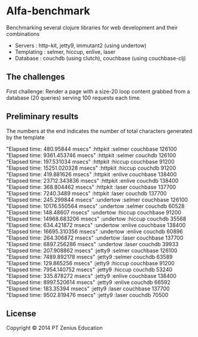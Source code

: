 # Alfa-benchmark

Benchmarking several clojure libraries for web development and their combinations  
- Servers : http-kit, jetty9, immutant2 (using undertow)  
- Templating : selmer, hiccup, enlive, laser  
- Database : couchdb (using clutch), couchbase (using couchbase-clj)  

## The challenges

First challenge: Render a page with a size-20 loop content grabbed from a database (20 queries) serving 100 requests each time.  

## Preliminary results

The numbers at the end indicates the number of total characters generated by the template  

"Elapsed time: 480.95844 msecs"
:httpkit :selmer couchbase 126100  
"Elapsed time: 9361.453746 msecs"
:httpkit :selmer couchdb 126100  
"Elapsed time: 197.531034 msecs"
:httpkit :hiccup couchbase 91200  
"Elapsed time: 15251.020328 msecs"
:httpkit :hiccup couchdb 91200  
"Elapsed time: 419.881626 msecs"
:httpkit :enlive couchbase 138400  
"Elapsed time: 23712.343836 msecs"
:httpkit :enlive couchdb 138400  
"Elapsed time: 368.804462 msecs"
:httpkit :laser couchbase 137700  
"Elapsed time: 7240.3489 msecs"
:httpkit :laser couchdb 137700  
"Elapsed time: 245.299844 msecs"
:undertow :selmer couchbase 126100  
"Elapsed time: 10176.550564 msecs"
:undertow :selmer couchdb 60528  
"Elapsed time: 148.48607 msecs"
:undertow :hiccup couchbase 91200  
"Elapsed time: 14968.683206 msecs"
:undertow :hiccup couchdb 35568  
"Elapsed time: 634.421872 msecs"
:undertow :enlive couchbase 138400  
"Elapsed time: 16695.310356 msecs"
:undertow :enlive couchdb 60896  
"Elapsed time: 264.306872 msecs"
:undertow :laser couchbase 137700  
"Elapsed time: 6897.256286 msecs"
:undertow :laser couchdb 39933  
"Elapsed time: 207.908862 msecs"
:jetty9 :selmer couchbase 126100  
"Elapsed time: 7489.892178 msecs"
:jetty9 :selmer couchdb 63589  
"Elapsed time: 129.865256 msecs"
:jetty9 :hiccup couchbase 91200  
"Elapsed time: 7954.140752 msecs"
:jetty9 :hiccup couchdb 53240  
"Elapsed time: 335.878272 msecs"
:jetty9 :enlive couchbase 138400  
"Elapsed time: 8997.520614 msecs"
:jetty9 :enlive couchdb 66592  
"Elapsed time: 183.35394 msecs"
:jetty9 :laser couchbase 137700  
"Elapsed time: 9502.819476 msecs"
:jetty9 :laser couchdb 70500   

## License

Copyright © 2014 PT Zenius Education
